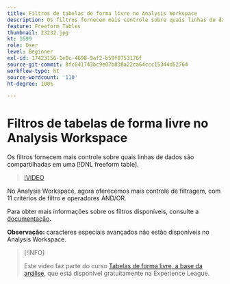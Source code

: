 ```yaml
---
title: Filtros de tabelas de forma livre no Analysis Workspace
description: Os filtros fornecem mais controle sobre quais linhas de dados são compartilhadas em uma tabela de forma livre.
feature: Freeform Tables
thumbnail: 23232.jpg
kt: 1699
role: User
level: Beginner
exl-id: 17423156-1e0c-4698-9af2-b59f0753176f
source-git-commit: 8fc641743bc9e07b838a22ca64ccc15344d52764
workflow-type: ht
source-wordcount: '110'
ht-degree: 100%

---
```


# Filtros de tabelas de forma livre no Analysis Workspace

Os filtros fornecem mais controle sobre quais linhas de dados são compartilhadas em uma [!DNL freeform table].

>[!VIDEO](https://video.tv.adobe.com/v/23232/?quality=12&learn=on)

No Analysis Workspace, agora oferecemos mais controle de filtragem, com 11 critérios de filtro e operadores AND/OR.

Para obter mais informações sobre os filtros disponíveis, consulte a [documentação](https://experienceleague.adobe.com/docs/analytics-platform/using/cja-workspace/visualizations/freeform-table/pagination-filtering-sorting.html?lang=pt-BR#cja-workspace).

**Observação:** caracteres especiais avançados não estão disponíveis no Analysis Workspace.

>[!INFO]
>
> Este vídeo faz parte do curso [Tabelas de forma livre, a base da análise](https://experienceleague.adobe.com/?recommended=Analytics-U-1-2020.3&amp;lang=pt-BR), que está disponível gratuitamente na Experience League.
